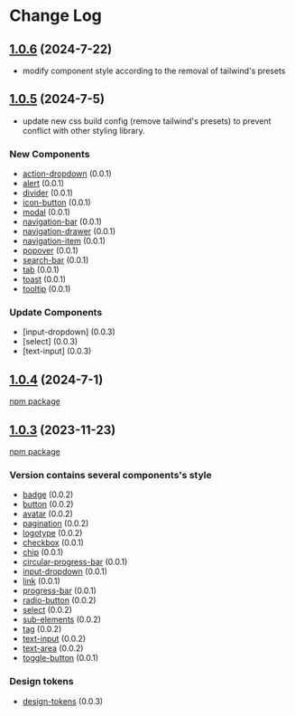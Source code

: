 # Change Log

## [1.0.6](https://www.npmjs.com/package/@masoni/css/v/1.0.6) (2024-7-22)

- modify component style according to the removal of tailwind's presets

## [1.0.5](https://www.npmjs.com/package/@masoni/css/v/1.0.5) (2024-7-5)

- update new css build config (remove tailwind's presets) to prevent conflict with other styling library.

### New Components

- [action-dropdown](https://github.com/bouygues-construction/design-system-bycn/tree/main/projects/css/src/components/action-dropdown) (0.0.1)
- [alert](https://github.com/bouygues-construction/design-system-bycn/tree/main/projects/css/src/components/src/alert) (0.0.1)
- [divider](https://github.com/bouygues-construction/design-system-bycn/tree/main/projects/css/src/components/src/divider) (0.0.1)
- [icon-button](https://github.com/bouygues-construction/design-system-bycn/tree/main/projects/css/src/components/src/icon-button) (0.0.1)
- [modal](https://github.com/bouygues-construction/design-system-bycn/tree/main/projects/css/src/components/src/modal) (0.0.1)
- [navigation-bar](https://github.com/bouygues-construction/design-system-bycn/tree/main/projects/css/src/components/src/navigation-bar) (0.0.1)
- [navigation-drawer](https://github.com/bouygues-construction/design-system-bycn/tree/main/projects/css/src/components/src/navigation-drawer) (0.0.1)
- [navigation-item](https://github.com/bouygues-construction/design-system-bycn/tree/main/projects/css/src/components/src/navigation-item) (0.0.1)
- [popover](https://github.com/bouygues-construction/design-system-bycn/tree/main/projects/css/src/components/src/popover) (0.0.1)
- [search-bar](https://github.com/bouygues-construction/design-system-bycn/tree/main/projects/css/src/components/search-bar) (0.0.1)
- [tab](https://github.com/bouygues-construction/design-system-bycn/tree/main/projects/css/src/components/tab) (0.0.1)
- [toast](https://github.com/bouygues-construction/design-system-bycn/tree/main/projects/css/src/components/src/toast) (0.0.1)
- [tooltip](https://github.com/bouygues-construction/design-system-bycn/tree/main/projects/css/src/components/src/tooltip) (0.0.1)

### Update Components
- [input-dropdown] (0.0.3)
- [select] (0.0.3)
- [text-input] (0.0.3)

## [1.0.4]() (2024-7-1)

[npm package](https://www.npmjs.com/package/@masoni/css/v/1.0.4)

## [1.0.3]() (2023-11-23)

[npm package](https://www.npmjs.com/package/@masoni/css/v/1.0.3)

### Version contains several components's style

- [badge](https://github.com/bouygues-construction/design-system-bycn/tree/merge/projects/css/src/components/badge) (0.0.2)
- [button](https://github.com/bouygues-construction/design-system-bycn/tree/merge/projects/css/src/components/button) (0.0.2)
- [avatar](https://github.com/bouygues-construction/design-system-bycn/tree/merge/projects/css/src/components/avatar) (0.0.2)
- [pagination](https://github.com/bouygues-construction/design-system-bycn/tree/merge/projects/css/src/components/pagination) (0.0.2)
- [logotype](https://github.com/bouygues-construction/design-system-bycn/tree/merge/projects/css/src/components/logotype) (0.0.2)
- [checkbox](https://github.com/bouygues-construction/design-system-bycn/tree/merge/projects/css/src/components/checkbox) (0.0.1)
- [chip](https://github.com/bouygues-construction/design-system-bycn/tree/merge/projects/css/src/components/chip) (0.0.1)
- [circular-progress-bar](https://github.com/bouygues-construction/design-system-bycn/tree/merge/projects/css/src/components/circular-progress-bar) (0.0.1)
- [input-dropdown](https://github.com/bouygues-construction/design-system-bycn/tree/merge/projects/css/src/components/input-dropdown) (0.0.1)
- [link](https://github.com/bouygues-construction/design-system-bycn/tree/merge/projects/css/src/components/link) (0.0.1)
- [progress-bar](https://github.com/bouygues-construction/design-system-bycn/tree/merge/projects/css/src/components/progress-bar) (0.0.1)
- [radio-button](https://github.com/bouygues-construction/design-system-bycn/tree/merge/projects/css/src/components/radiobutton) (0.0.2)
- [select](https://github.com/bouygues-construction/design-system-bycn/tree/merge/projects/css/src/components/select) (0.0.2)
- [sub-elements](https://github.com/bouygues-construction/design-system-bycn/tree/merge/projects/css/src/components/sub-elements) (0.0.2)
- [tag](https://github.com/bouygues-construction/design-system-bycn/tree/merge/projects/css/src/components/tag) (0.0.2)
- [text-input](https://github.com/bouygues-construction/design-system-bycn/tree/merge/projects/css/src/components/text-input) (0.0.2)
- [text-area](https://github.com/bouygues-construction/design-system-bycn/tree/merge/projects/css/src/components/text-area) (0.0.2)
- [toggle-button](https://github.com/bouygues-construction/design-system-bycn/tree/merge/projects/css/src/components/togglebutton) (0.0.1)

### Design tokens

- [design-tokens](https://github.com/bouygues-construction/design-system-bycn/tree/merge/projects/css/src/design_tokens) (0.0.3)
